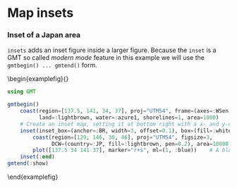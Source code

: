 # Map insets

### Inset of a Japan area

`insets` adds an inset figure inside a larger figure. Because the `inset` is a GMT so called 
*modern mode* feature in this example we will use the ``gmtbegin() ... gmtend()`` form.

<!-- -->
\begin{examplefig}{}
```julia
using GMT

gmtbegin()
    coast(region=[137.5, 141, 34, 37], proj="UTM54", frame=(axes=:WSen, annot=:auto, ticks=:auto),
          land=:lightbrown, water=:azure1, shorelines=1, area=1000)
    # Create an inset map, setting it at bottom right with a x- and y-offsets of 0.1 cm.
    inset(inset_box=(anchor=:BR, width=3, offset=0.1), box=(fill=:white, pen=1))
        coast(region=[129, 146, 30, 46], proj="UTM54", figsize=3,
              DCW=(country=:JP, fill=:lightbrown, pen=0.2), area=10000)
        plot([137.5 34 141 37], marker="r+s", ml=(1, :blue))    # A blue rectangle
    inset(:end)
gmtend(:show)
```
\end{examplefig}
